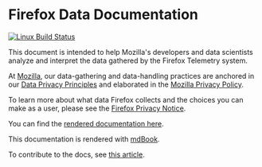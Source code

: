 # Firefox Data Documentation

[![Linux Build Status](https://travis-ci.org/mozilla/firefox-data-docs.svg?branch=master)](https://travis-ci.org/mozilla/firefox-data-docs)

This document is intended to help Mozilla's developers and data scientists analyze and interpret the data gathered
by the Firefox Telemetry system.

At [Mozilla](https://www.mozilla.org), our data-gathering and data-handling practices are anchored in our
[Data Privacy Principles](https://www.mozilla.org/en-US/privacy/principles/) and elaborated in the
[Mozilla Privacy Policy](https://www.mozilla.org/en-US/privacy/).

To learn more about what data Firefox collects and the choices you can make as a user, please see the
[Firefox Privacy Notice](https://www.mozilla.org/en-US/privacy/firefox/).

You can find the [rendered documentation here](https://docs.telemetry.mozilla.org/).

This documentation is rendered with [mdBook](https://github.com/rust-lang/mdBook).

To contribute to the docs, see [this article](src/meta/contributing.md).
